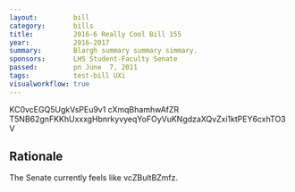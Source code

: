 ```yaml
---
layout:         bill
category:       bills
title:          2016-6 Really Cool Bill 155
year:           2016-2017
summary:        Blargh summary summary simmary.
sponsors:       LHS Student-Faculty Senate
passed:         pn June  7, 2011
tags:           test-bill UXi
visualworkflow: true
---
```



KC0vcEGQ5UgkVsPEu9v1 cXmqBhamhwAfZR T5NB62gnFKKhUxxxgHbnrkyvyeqYoFOyVuKNgdzaXQvZxi1ktPEY6cxhTO3V 




Rationale
---------
The Senate currently feels like vcZBultBZmfz.
